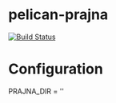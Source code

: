 pelican-prajna
==============
[![Build Status](https://drone.io/github.com/mananam/pelican-prajna/status.png)](https://drone.io/github.com/mananam/pelican-prajna/latest)

# Configuration
PRAJNA_DIR = ''
